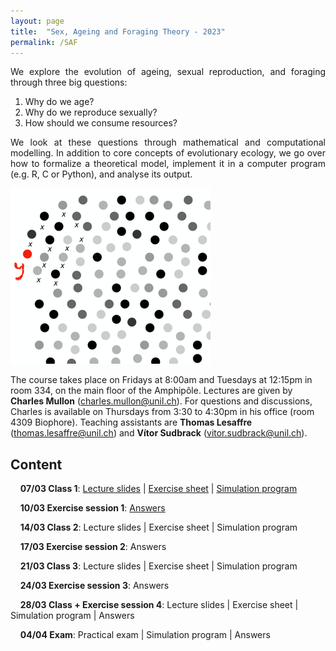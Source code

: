 ```yaml
---
layout: page
title:  "Sex, Ageing and Foraging Theory - 2023"
permalink: /SAF
---
```


<div class="jumbotron jumbotron-fluid mb-3 pl-0 pt-0 pb-0 bg-white position-relative">
    <div class="h-100 tofront">
        <div class="row justify-content-between">
            <div class="col-md-6 pr-0 pr-md-4 pt-4 pb-4 align-self-center">
                <div class="page-content" style="text-align:justify">
                <p>We explore the evolution of ageing, sexual reproduction, and foraging through three big questions:</p>
                <ol>
                <li>Why do we age?</li>
                <li>Why do we reproduce sexually?</li>
                <li>How should we consume resources?</li>
                </ol>
                <p>We look at these questions through mathematical and computational modelling. In addition to core concepts of evolutionary ecology, we go over how to formalize a theoretical model, implement it in a computer program (e.g. R, C or Python), and analyse its output.</p>
                </div>
            </div>
            <div class="col-md-6 pr-0 align-self-center">
                <img class="rounded" src="/assets/images/SAF_cover.png" alt="Topic group">
            </div>
        </div>
    </div>
</div>

The course takes place on Fridays at 8:00am and Tuesdays at 12:15pm in room 334, on the main floor of the Amphipôle.
Lectures are given by <b>Charles Mullon</b> (<a href="mailto:charles.mullon@unil.ch">charles.mullon@unil.ch</a>). For questions and discussions, Charles is available on Thursdays from 3:30 to 4:30pm in his office (room 4309 Biophore).
Teaching assistants are <b>Thomas Lesaffre</b> (<a href="mailto:thomas.lesaffre@unil.ch">thomas.lesaffre@unil.ch</a>) and <b>Vítor Sudbrack</b> (<a href="mailto:vitor.sudbrack@unil.ch">vitor.sudbrack@unil.ch</a>).


## Content

&nbsp;&nbsp;&nbsp;&nbsp;**07/03 Class 1**: [Lecture slides](/docs/slides1-2023.pdf)  \|  [Exercise sheet](/docs/sheet1-2023.pdf) \|  [Simulation program](/docs/code1-2023.R)

&nbsp;&nbsp;&nbsp;&nbsp;**10/03 Exercise session 1**: [Answers](/docs/answers1-2023.pdf) 

&nbsp;&nbsp;&nbsp;&nbsp;**14/03 Class 2**:  Lecture slides  \|  Exercise sheet  \|  Simulation program 

&nbsp;&nbsp;&nbsp;&nbsp;**17/03 Exercise session 2**:   Answers

&nbsp;&nbsp;&nbsp;&nbsp;**21/03 Class 3**: Lecture slides  \|  Exercise sheet  \|  Simulation program 

&nbsp;&nbsp;&nbsp;&nbsp;**24/03 Exercise session 3**:   Answers

&nbsp;&nbsp;&nbsp;&nbsp;**28/03 Class + Exercise session 4**: Lecture slides  \|  Exercise sheet  \|  Simulation program \| Answers

&nbsp;&nbsp;&nbsp;&nbsp;**04/04 Exam**: Practical exam \|  Simulation program \|  Answers




